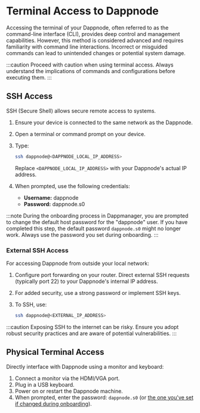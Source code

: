 # Terminal Access to Dappnode

Accessing the terminal of your Dappnode, often referred to as the command-line interface (CLI), provides deep control and management capabilities. However, this method is considered advanced and requires familiarity with command line interactions. Incorrect or misguided commands can lead to unintended changes or potential system damage.

:::caution
Proceed with caution when using terminal access. Always understand the implications of commands and configurations before executing them.
:::

## SSH Access

SSH (Secure Shell) allows secure remote access to systems.

1. Ensure your device is connected to the same network as the Dappnode.
2. Open a terminal or command prompt on your device.
3. Type:

    ```bash
    ssh dappnode@<DAPPNODE_LOCAL_IP_ADDRESS>
    ```

    Replace `<DAPPNODE_LOCAL_IP_ADDRESS>` with your Dappnode's actual IP address.

4. When prompted, use the following credentials:
    - **Username:** dappnode
    - **Password:** dappnode.s0

:::note
During the onboarding process in Dappmanager, you are prompted to change the default host password for the "dappnode" user. If you have completed this step, the default password `dappnode.s0` might no longer work. Always use the password you set during onboarding.
:::

### External SSH Access

For accessing Dappnode from outside your local network:

1. Configure port forwarding on your router. Direct external SSH requests (typically port 22) to your Dappnode's internal IP address.
2. For added security, use a strong password or implement SSH keys.
3. To SSH, use:

    ```bash
    ssh dappnode@<EXTERNAL_IP_ADDRESS>
    ```

:::caution
Exposing SSH to the internet can be risky. Ensure you adopt robust security practices and are aware of potential vulnerabilities.
:::

## Physical Terminal Access

Directly interface with Dappnode using a monitor and keyboard:

1. Connect a monitor via the HDMI/VGA port.
2. Plug in a USB keyboard.
3. Power on or restart the Dappnode machine.
4. When prompted, enter the password: `dappnode.s0` (or [the one you've set if changed during onboarding](docs/user/getting-started/setup.md)).